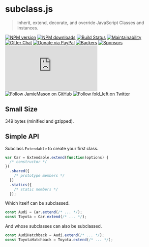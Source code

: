 # subclass.js

> Inherit, extend, decorate, and override JavaScript Classes and Instances.

[![NPM version](http://img.shields.io/npm/v/subclass.svg?style=flat-square)](https://www.npmjs.com/package/subclass)
[![NPM downloads](http://img.shields.io/npm/dm/subclass.svg?style=flat-square)](https://www.npmjs.com/package/subclass)
[![Build Status](http://img.shields.io/travis/JamieMason/subclass.js/master.svg?style=flat-square)](https://travis-ci.org/JamieMason/subclass.js)
[![Maintainability](https://api.codeclimate.com/v1/badges/TODO_TODO_TODO/maintainability)](https://codeclimate.com/github/JamieMason/subclass.js/maintainability)
[![Gitter Chat](https://badges.gitter.im/Join%20Chat.svg)](https://gitter.im/JamieMason/subclass.js)
[![Donate via PayPal](https://img.shields.io/badge/donate-paypal-blue.svg)](https://www.paypal.me/foldleft)
[![Backers](https://opencollective.com/fold_left/backers/badge.svg)](https://opencollective.com/fold_left#backer)
[![Sponsors](https://opencollective.com/fold_left/sponsors/badge.svg)](https://opencollective.com/fold_left#sponsors)
[![Analytics](https://ga-beacon.appspot.com/UA-45466560-5/subclass.js?flat&useReferer)](https://github.com/igrigorik/ga-beacon)
[![Follow JamieMason on GitHub](https://img.shields.io/github/followers/JamieMason.svg?style=social&label=Follow)](https://github.com/JamieMason)
[![Follow fold_left on Twitter](https://img.shields.io/twitter/follow/fold_left.svg?style=social&label=Follow)](https://twitter.com/fold_left)

## Small Size

349 bytes (minified and gzipped).

## Simple API

Subclass `Extendable` to create your first class.

```js
var Car = Extendable.extend(function(options) {
  /* constructor */
})
  .shared({
    /* prototype members */
  })
  .statics({
    /* static members */
  });
```

Which itself can be subclassed.

```js
const Audi = Car.extend(/* ... */);
const Toyota = Car.extend(/* ... */);
```

And whose subclasses can also be subclassed.

```js
const AudiHatchback = Audi.extend(/* ... */);
const ToyotaHatchback = Toyota.extend(/* ... */);
```
